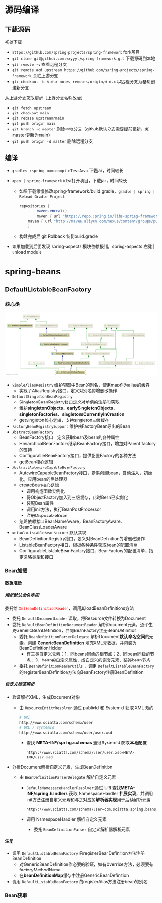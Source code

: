 # 源码编译

## 下载源码

初始下载

- `https://github.com/spring-projects/spring-framework` fork项目
- `git clone git@github.com:yxyyyt/spring-framework.git` 下载源码到本地
- `git remote -v` 查看远程分支
- `git remote add upstream https://github.com/spring-projects/spring-framework` 关联上游分支
- `git checkout -b 5.0.x-notes remotes/origin/5.0.x` 以远程分支为基础创建新分支

从上游分支获取更新（上游分支名称改变）

- `git fetch upstream`
- `git checkout main`
- `git rebase upstream/main`
- `git push origin main` 
- `git branch -d master` 删除本地分支（github默认分支需要提前更新，如master更新为main）
- `git push origin -d master` 删除远程分支



## 编译

- `gradlew :spring-oxm:compileTestJava` 下载jar，时间较长

- `open | spring-framework` idea打开项目，下载jar，时间较长

  - 如果下载缓慢修改spring-framework/build.gradle，`gradle | spring | Reload Gradle Project`

    ```groovy
    repositories {
    		mavenCentral()
    		maven { url "https://repo.spring.io/libs-spring-framework-build" }
        maven { url "http://maven.aliyun.com/nexus/content/groups/public/" }
    	}
    ```

  - 构建完成后 git Rollback 恢复build.gradle

- 如果加载到后面发现 spring-aspects 模块依赖报错，spring-aspects 右键 | unload module



# spring-beans

## DefaultListableBeanFactory

### 核心类

![DefaultListableBeanFactory](Spring源码分析.assets/DefaultListableBeanFactory.png)



- `SimpleAliasRegistry` 维护容器中Bean的别名，使用map作为alias的缓存
  - 实现了AliasRegistry接口，定义对别名的增删改操作
- `DefaultSingletonBeanRegistry` 
  - SingletonBeanRegistry接口定义对单例的注册和获取
  - 维护**singletonObjects**、**earlySingletonObjects**、**singletonFactories**、**singletonsCurrentlyInCreation**
  - getSingleton核心逻辑，支持singleton三级缓存
- `FactoryBeanRegistrySupport` 维护由FactoryBean导出的Bean
- `AbstractBeanFactory` 
  - BeanFactory接口，定义获取bean及bean的各种属性
  - HierarchicalBeanFactory继承BeanFactory接口，增加对Parent factory的支持
  - ConfigurableBeanFactory接口，提供配置Factory的各种方法
  - getBean核心逻辑
- `AbstractAutowireCapableBeanFactory` 
  - AutowireCapableBeanFactory接口，提供创建bean，自动注入，初始化，应用bean的后处理器
  - createBean核心逻辑
    - 调用构造函数实例化
    - 将ObjectFactory加入到三级缓存，此时Bean已实例化
    - 装配Bean属性
    - 调用init方法，执行BeanPostProcessor
    - 注册DisposableBean
  - 忽略依赖接口BeanNameAware，BeanFactoryAware，BeanClassLoaderAware
- `DefaultListableBeanFactory`  默认实现
  - BeanDefinitionRegistry接口，定义对BeanDefinition的增删改操作
  - ListableBeanFactory接口，根据各种条件获取bean的配置清单
  - ConfigurableListableBeanFactory接口，BeanFactory的配置清单，指定忽略类型和接口



### Bean加载

#### 数据准备

##### 解析默认命名空间

委托给 <font color=red>`XmlBeanDefinitionReader`</font>，调用其loadBeanDefinitions方法

- 委托 `DefaultDocumentLoader` 读取，将Resource文件转换为Document
- 委托 `DefaultBeanDefinitionDocumentReader` 解析Document元素，逐个生成GenericBeanDefinition，并向BeanFactory注册BeanDefinition
  - 委托 `BeanDefinitionParserDelegate` 解析Document**默认命名空间**的元素，创建 **GenericBeanDefinition** 填充XML元数据，并包装为BeanDefinitionHolder
    - 有三类自定义元素：1、同beans同级的根节点；2、同bean同级的节点；3、bean的自定义属性，或自定义的嵌套元素，装饰bean节点
  - 委托 `BeanDefinitionReaderUtils` ，调用 `DefaultListableBeanFactory` 的registerBeanDefinition方法向BeanFactory注册BeanDefinition



##### 自定义标签解析

- 验证解析XML，生成Document对象

  - 由 `ResourceEntityResolver` 通过 publicId 和 SystemId 获取 XML 规约

    ```bash
    # URI
    http://www.sciatta.com/schema/user 
    # URL / systemId
    http://www.sciatta.com/schema/user/user.xsd
    ```

    - 查找 **META-INF/spring.schemas** 通过SystemId 获取**本地配置**

      ```properties
      http\://www.sciatta.com/schema/user/user.xsd=META-INF/user.xsd
      ```

- 分析Document解析自定义元素，生成BeanDefinition

  - 由  `BeanDefinitionParserDelegate` 解析自定义元素

    - `DefaultNamespaceHandlerResolver` 通过 URI 查找**META-INF/spring.handlers** 获取 NamespaceHandler **扩展实现**，并调用init方法注册自定义元素和与之对应的**解析器实现**用于后续解析元素

      ```properties
      http\://www.sciatta.com/schema/user=com.sciatta.spring.beans.tests.BeanFactoryTests.UserNamespaceHandler
      ```

    - 调用 NamespaceHandler 解析自定义元素

      - 委托 `BeanDefinitionParser` 自定义解析器解析元素



#### 注册

- 调用 `DefaultListableBeanFactory` 的registerBeanDefinition方法注册BeanDefinition
  - 对GenericBeanDefinition作必要的验证，如有Override方法，必须要有factoryMethodName
  - 在**beanDefinitionMap**缓存中注册GenericBeanDefinition
- 调用 `DefaultListableBeanFactory` 的registerAlias方法注册bean的别名



### Bean获取

